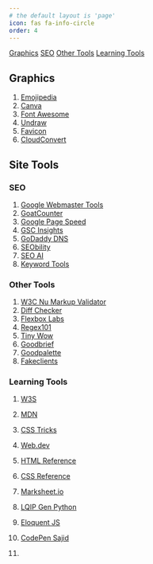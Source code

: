 ```yaml
---
# the default layout is 'page'
icon: fas fa-info-circle
order: 4
---
```


[Graphics]({{site.url}}/tools/#graphics)
[SEO]({{site.url}}/tools/#seo)
[Other Tools]({{site.url}}/tools/#other-tools)
[Learning Tools]({{site.url}}/tools/#learning-tools)

## Graphics

1. <a href="https://emojipedia.org/" target="_blank">Emojipedia</a>
2. <a href="https://www.canva.com/" target="_blank">Canva</a>
3. <a href="https://fontawesome.com/" target="_blank" rel="noopener noreferrer">Font Awesome</a>
4. <a href="https://undraw.co/illustrations" target="_blank" rel="noopener noreferrer">Undraw</a>
5. <a href="https://favicon.io/" target="_blank" rel="noopener noreferrer">Favicon</a>
6. <a href="https://cloudconvert.com/" target="_blank" rel="noopener noreferrer">CloudConvert</a>

## Site Tools

### SEO

1. <a href="https://www.google.com/webmasters/tools/home" target="_blank" rel="noopener noreferrer">Google Webmaster
    Tools</a>
2. <a href="https://www.goatcounter.com/" target="_blank" rel="noopener noreferrer">GoatCounter</a>
3. <a href="https://pagespeed.web.dev/" target="_blank" rel="noopener noreferrer">Google Page Speed</a>
4. <a href="https://search.google.com/search-console/insights/" target="_blank" rel="noopener noreferrer">GSC
    Insights</a>
5. <a href="https://dcc.godaddy.com/control/dnsmanagement" target="_blank" rel="noopener noreferrer">GoDaddy DNS</a>
6. <a href="https://www.seobility.net/en/rankingcheck/" target="_blank" rel="noopener noreferrer">SEObility</a>
7. <a href="https://seo.ai/tools/google-website-rank-checker" target="_blank" rel="noopener noreferrer"> SEO AI</a>
8. <a href="https://www.keyword-tools.org/en/google-ranking-live-check/" target="_blank"
    rel="noopener noreferrer">Keyword Tools</a>

### Other Tools

1. <a href="https://validator.w3.org/nu/" target="_blank" rel="noopener noreferrer">W3C Nu Markup Validator</a>
2. <a href="https://www.diffchecker.com/" target="_blank" rel="noopener noreferrer">Diff Checker</a>
3. <a href="https://flexboxlabs.netlify.app/" target="_blank" rel="noopener noreferrer">Flexbox Labs</a>
4. <a href="https://regex101.com/" target="_blank" rel="noopener noreferrer">Regex101</a>
5. <a href="https://tinywow.com/" target="_blank" rel="noopener noreferrer">Tiny Wow</a>
6. <a href="https://goodbrief.io/" target="_blank" rel="noopener noreferrer">Goodbrief</a>
7. <a href="https://goodpalette.io/" target="_blank" rel="noopener noreferrer">Goodpalette</a>
8. <a href="https://fakeclients.com/" target="_blank" rel="noopener noreferrer">Fakeclients</a>

### Learning Tools

1. <a href="https://www.w3schools.com/" target="_blank" rel="noopener noreferrer">W3S</a>
2. <a href="https://developer.mozilla.org/en-US/" target="_blank" rel="noopener noreferrer">MDN</a>
3. <a href="https://css-tricks.com/" target="_blank" rel="noopener noreferrer">CSS Tricks</a>
4. <a href="https://web.dev/" target="_blank" rel="noopener noreferrer">Web.dev</a>
5. <a href="https://htmlreference.io/" target="_blank" rel="noopener noreferrer">HTML Reference</a>
6. <a href="https://cssreference.io/" target="_blank" rel="noopener noreferrer">CSS Reference</a>
7. <a href="https://marksheet.io/" target="_blank" rel="noopener noreferrer">Marksheet.io</a>
8. <a href="https://github.com/cotes2020/jekyll-theme-chirpy/discussions/1685" target="_blank"
    rel="noopener noreferrer">LQIP Gen Python</a>
9. <a href="https://eloquentjavascript.net/" target="_blank" rel="noopener noreferrer">Eloquent JS</a>

10. <a href="https://codepen.io/whosajid/pens/public" target="_blank" rel="noopener noreferrer">CodePen Sajid</a>
11.
